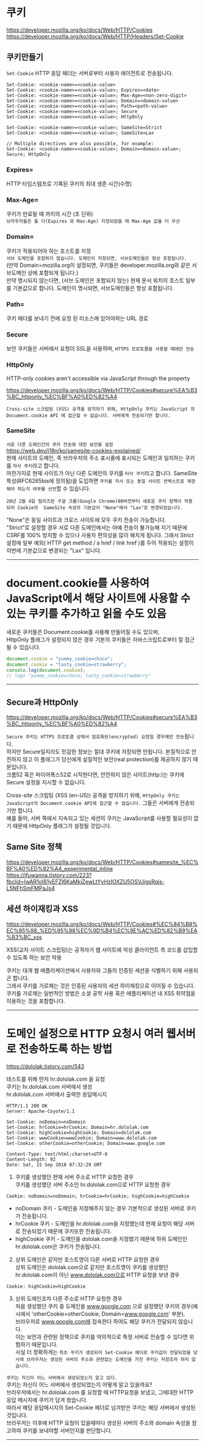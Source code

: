 # 쿠키

https://developer.mozilla.org/ko/docs/Web/HTTP/Cookies  
https://developer.mozilla.org/ko/docs/Web/HTTP/Headers/Set-Cookie

## 쿠키만들기

`Set-Cookie` HTTP 응답 헤더는 서버로부터 사용자 에이전트로 전송됩니다.

```
Set-Cookie: <cookie-name>=<cookie-value>
Set-Cookie: <cookie-name>=<cookie-value>; Expires=<date>
Set-Cookie: <cookie-name>=<cookie-value>; Max-Age=<non-zero-digit>
Set-Cookie: <cookie-name>=<cookie-value>; Domain=<domain-value>
Set-Cookie: <cookie-name>=<cookie-value>; Path=<path-value>
Set-Cookie: <cookie-name>=<cookie-value>; Secure
Set-Cookie: <cookie-name>=<cookie-value>; HttpOnly

Set-Cookie: <cookie-name>=<cookie-value>; SameSite=Strict
Set-Cookie: <cookie-name>=<cookie-value>; SameSite=Lax

// Multiple directives are also possible, for example:
Set-Cookie: <cookie-name>=<cookie-value>; Domain=<domain-value>; Secure; HttpOnly
```

### Expires=<date>

HTTP 타임스템프로 기록된 쿠키의 최대 생존 시간(수명)

### Max-Age=<number>

쿠키가 만료될 때 까지의 시간 (초 단위)  
`브라우저들은 둘 다(Expires 와 Max-Age) 지정되었을 때 Max-Age 값을 더 우선`

### Domain=<domain-value>

쿠키가 적용되어야 하는 호스트를 지정  
`서브 도메인을 포함하지 않습니다. 도메인이 지정되면, 서브도메인들은 항상 포함됩니다.`  
(만약 Domain=mozilla.org이 설정되면, 쿠키들은 developer.mozilla.org와 같은 서브도메인 상에 포함되게 됩니다.)  
만약 명시되지 않는다면, (서브 도메인은 포함되지 않는) 현재 문서 위치의 호스트 일부를 기본값으로 합니다. 도메인이 명시되면, 서브도메인들은 항상 포함됩니다.

### Path=<path-value>

쿠키 헤더를 보내기 전에 요청 된 리소스에 있어야하는 URL 경로

### Secure

보안 쿠키들은 서버에서 요청이 SSL을 사용하며, `HTTPS 프로토콜을 사용할 때에만 전송`

### HttpOnly

HTTP-only cookies aren't accessible via JavaScript through the property

https://developer.mozilla.org/ko/docs/Web/HTTP/Cookies#secure%EA%B3%BC_httponly_%EC%BF%A0%ED%82%A4

`Cross-site 스크립팅 (XSS) 공격을 방지하기 위해, HttpOnly 쿠키는 JavaScript 의 Document.cookie API 에 접근할 수 없습니다. 서버에게 전송되기만 합니다.`

### SameSite

`서로 다른 도메인간의 쿠키 전송에 대한 보안을 설정`  
https://web.dev/i18n/ko/samesite-cookies-explained/  
현재 사이트의 도메인, 즉 브라우저의 주소 표시줄에 표시되는 도메인과 일치하는 쿠키를 `자사 쿠키`라고 합니다.  
마찬가지로 현재 사이트가 아닌 다른 도메인의 쿠키를 `타사 쿠키`라고 합니다.
SameSite 특성(RFC6265bis에 정의됨)을 도입하면 `쿠키를 자사 또는 동일 사이트 컨텍스트로 제한해야 하는지 여부를 선언`할 수 있습니다.

`20년 2월 4일 릴리즈된 구글 크롬(Google Chrome)80버전부터 새로운 쿠키 정책이 적용 되어 Cookie의  SameSite 속성의 기본값이 "None"에서 "Lax"로 변경되었습니다.`

"None"은 동일 사이트과 크로스 사이트에 모두 쿠키 전송이 가능합니다.  
"Strict"로 설정할 경우 서로 다른 도메인에서는 아예 전송이 불가능해 지기 때문에 CSRF를 100% 방지할 수 있으나 사용자 편의성을 많이 해치게 됩니다. 그래서 Strict 설정에 일부 예외( HTTP get method / a href / link href )를 두어 적용되는 설정이 이번에 기본값으로 변경되는 "Lax" 입니다.

---

# document.cookie를 사용하여 JavaScript에서 해당 사이트에 사용할 수 있는 쿠키를 추가하고 읽을 수도 있음

새로운 쿠키들은 Document.cookie를 사용해 만들어질 수도 있으며,  
HttpOnly 플래그가 설정되지 않은 경우 기본의 쿠키들은 자바스크립트로부터 잘 접근될 수 있습니다.

```javascript
document.cookie = "yummy_cookie=choco";
document.cookie = "tasty_cookie=strawberry";
console.log(document.cookie);
// logs "yummy_cookie=choco; tasty_cookie=strawberry"
```

---

## Secure과 HttpOnly

https://developer.mozilla.org/ko/docs/Web/HTTP/Cookies#secure%EA%B3%BC_httponly_%EC%BF%A0%ED%82%A4

`Secure 쿠키는 HTTPS 프로토콜 상에서 암호화된(encrypted) 요청일 경우에만 전송`됩니다.  
하지만 Secure일지라도 민감한 정보는 절대 쿠키에 저장되면 안됩니다.
본질적으로 안전하지 않고 이 플래그가 당신에게 실질적인 보안(real protection)를 제공하지 않기 때문입니다.  
크롬52 혹은 파이어폭스52로 시작한다면, 안전하지 않은 사이트(http:)는 쿠키에 Secure 설정을 지시할 수 없습니다.

Cross-site 스크립팅 (XSS (en-US)) 공격을 방지하기 위해,
`HttpOnly 쿠키는 JavaScript의 Document.cookie API에 접근할 수 없습니다.` 그들은 서버에게 전송되기만 합니다.  
예를 들어, 서버 쪽에서 지속되고 있는 세션의 쿠키는 JavaScript를 사용할 필요성이 없기 때문에 HttpOnly 플래그가 설정될 것입니다.

## Same Site 정책

https://developer.mozilla.org/ko/docs/Web/HTTP/Cookies#samesite_%EC%BF%A0%ED%82%A4_experimental_inline  
https://ifuwanna.tistory.com/223?fbclid=IwAR1oI81yEFZl6KaMkiZewLtYyHzIOXZU5OSVJigsRqjs-L5NFhSmFMPaJs4

## 세션 하이재킹과 XSS

https://developer.mozilla.org/ko/docs/Web/HTTP/Cookies#%EC%84%B8%EC%85%98_%ED%95%98%EC%9D%B4%EC%9E%AC%ED%82%B9%EA%B3%BC_xss

XSS(교차 사이트 스크립팅)는 공격자가 웹 사이트에 악성 클라이언트 측 코드를 삽입할 수 있도록 하는 보안 악용

쿠키는 대개 웹 애플리케이션에서 사용자와 그들의 인증된 세션을 식별하기 위해 사용되곤 합니다.  
그래서 쿠키를 가로채는 것은 인증된 사용자의 세션 하이재킹으로 이어질 수 있습니다.  
쿠키를 가로채는 일반적인 방법은 소셜 공학 사용 혹은 애플리케이션 내 XSS 취약점을 이용하는 것을 포함합니다.

---

# 도메인 설정으로 HTTP 요청시 여러 웹서버로 전송하도록 하는 방법

https://dololak.tistory.com/543

테스트를 위해 먼저 hr.dololak.com 을 요청  
쿠키는 hr.dololak.com 서버에서 생성  
hr.dololak.com 서버에서 출력한 응답메시지

```
HTTP/1.1 200 OK
Server: Apache-Coyote/1.1

Set-Cookie: noDomain=noDomain
Set-Cookie: hrCookie=hrCookie; Domain=hr.dololak.com
Set-Cookie: highCookie=highCookie; Domain=dololak.com
Set-Cookie: wwwCookie=wwwCookie; Domain=www.dololak.com
Set-Cookie: otherCookie=otherCookie; Domain=www.google.com

Content-Type: text/html;charset=UTF-8
Content-Length: 92
Date: Sat, 15 Sep 2018 07:32:29 GMT
```

1. 쿠키를 생성했던 현재 서버 주소로 HTTP 요청한 경우  
   쿠키를 생성했던 서버 주소인 hr.dololak.com으로 HTTP 요청한 경우

```
Cookie: noDomain=noDomain; hrCookie=hrCookie; highCookie=highCookie
```

- noDomain 쿠키 - 도메인을 지정해주지 않는 경우 기본적으로 생성된 서버로 쿠키가 전송됩니다.
- hrCookie 쿠키 - 도메인을 hr.dololak.com을 지정했는데 현재 요청이 해당 서버로 전송되었기 때문에 쿠키또한 전송됩니다.
- highCookie 쿠키 - 도메인을 dololak.com을 지정했기 때문에 하위 도메인인 hr.dololak.com은 쿠키가 전송됩니다.

2. 상위 도메인은 같지만 호스트명이 다른 서버로 HTTP 요청한 경우  
   상위 도메인은 dololak.com으로 같지만 호스트명이 쿠키를 생성했던 hr.dololak.com이 아닌 www.dololak.com으로 HTTP 요청을 보낸 경우

```
Cookie: highCookie=highCookie
```

3. 상위 도메인조차 다른 주소로 HTTP 요청한 경우  
   처음 생성했던 쿠키 중 도메인을 www.google.com 으로 설정했던 쿠키의 경우(예시에서 'otherCookie=otherCookie; Domain=www.google.com' 부분),  
   브라우저로 www.google.com에 접속한다 하여도 해당 쿠키가 전달되지 않습니다.  
   이는 보안과 관련된 정책으로 쿠키를 악의적으로 특정 서버로 전송할 수 있다면 위험하기 때문입니다.  
   사실 더 정확하게는 `최초 쿠키가 생성되어 Set-Cookie 헤더로 쿠키값이 전달되었을 당시에 브라우저는 생성된 서버의 주소와 관련없는 도메인을 가진 쿠키는 저장조차 하지 않습니다.`

`쿠키는 자신이 어느 서버에서 생성되었는지 알고 있다.`  
쿠키는 자신이 어느 서버에서 생성되었는지 어떻게 알고 있을까요?  
브라우저에서는 hr.dololak.com 를 요청할 때 HTTP요청을 보냈고, 그에대한 HTTP 응답 메시지에 쿠키가 담겨 왔습니다.  
따라서 해당 응답메시지의 Set-Cookie 헤더로 넘겨받은 쿠키는 해당 서버에서 생성된것입니다.  
브라우저는 이후에 HTTP 요청이 있을때마다 생성된 서버의 주소와 domain 속성을 참고하여 쿠키를 보내야할 서버인지를 판단합니다.

---
